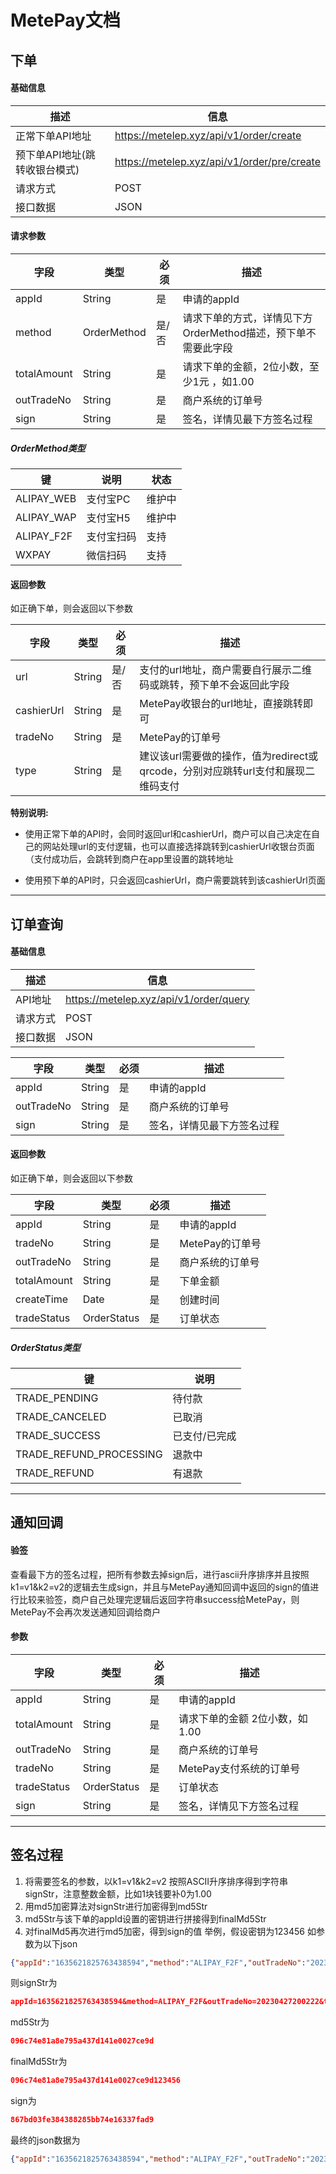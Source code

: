 # MetePay文档

## 下单

#### 基础信息
| 描述                | 信息                                          |
|-------------------|---------------------------------------------|
| 正常下单API地址         | https://metelep.xyz/api/v1/order/create     |
| 预下单API地址(跳转收银台模式) | https://metelep.xyz/api/v1/order/pre/create |
| 请求方式              | POST                                        |
| 接口数据              | JSON                                        |

#### 请求参数

|  字段 | 类型          | 必须  | 描述                                   |
| ------------ |-------------|-----|--------------------------------------|
| appId | String      | 是   | 申请的appId                             |
| method | OrderMethod | 是/否 | 请求下单的方式，详情见下方OrderMethod描述，预下单不需要此字段 |
| totalAmount | String      | 是   | 请求下单的金额，2位小数，至少1元 ，如1.00             |
| outTradeNo | String      | 是   | 商户系统的订单号                             |
| sign | String      | 是   | 签名，详情见最下方签名过程                        |

##### OrderMethod类型
|  键 |  说明  | 状态   |
| ------------ | ------------ | ------------ |
| ALIPAY_WEB  | 支付宝PC   | 维护中   |
| ALIPAY_WAP  |  支付宝H5  | 维护中   |
| ALIPAY_F2F  |  支付宝扫码  | 支持   |
| WXPAY       |   微信扫码 | 支持   |

#### 返回参数
如正确下单，则会返回以下参数

| 字段         |  类型  | 必须  | 描述                                                 |
|------------|------ |-----|----------------------------------------------------|
| url        | String | 是/否 | 支付的url地址，商户需要自行展示二维码或跳转，预下单不会返回此字段                 |
| cashierUrl | String | 是   | MetePay收银台的url地址，直接跳转即可                            |
| tradeNo    | String | 是   | MetePay的订单号                                        |
| type       |  String | 是   | 建议该url需要做的操作，值为redirect或qrcode，分别对应跳转url支付和展现二维码支付 |


**特别说明:**

- 使用正常下单的API时，会同时返回url和cashierUrl，商户可以自己决定在自己的网站处理url的支付逻辑，也可以直接选择跳转到cashierUrl收银台页面（支付成功后，会跳转到商户在app里设置的跳转地址

- 使用预下单的API时，只会返回cashierUrl，商户需要跳转到该cashierUrl页面

---

## 订单查询

#### 基础信息
|  描述 |  信息  |
| ------------ | ------------ |
| API地址  | https://metelep.xyz/api/v1/order/query   |
| 请求方式  |  POST  |
| 接口数据  |  JSON  |

|  字段 |  类型  |  必须  |  描述  |
| ------------ | ------------ | ------------ | ------------ |
| appId | String | 是 | 申请的appId |
| outTradeNo | String | 是 | 商户系统的订单号 |
| sign | String | 是 | 签名，详情见最下方签名过程 |

#### 返回参数
如正确下单，则会返回以下参数

|  字段 | 类型          |  必须  |  描述  |
| ------|-------------| --------|---- |
| appId | String      | 是 | 申请的appId |
| tradeNo  | String      | 是 | MetePay的订单号   |
| outTradeNo | String      | 是 | 商户系统的订单号 |
| totalAmount | String      | 是 | 下单金额 |
| createTime | Date        | 是 | 创建时间 |
| tradeStatus  | OrderStatus | 是 | 订单状态  |

##### OrderStatus类型
|  键 |  说明  |
| ------------ | ------------ |
| TRADE_PENDING  | 待付款   |
| TRADE_CANCELED  |  已取消  |
| TRADE_SUCCESS  |  已支付/已完成  |
| TRADE_REFUND_PROCESSING  |  退款中  |
| TRADE_REFUND  |  有退款  |

---

## 通知回调

#### 验签
查看最下方的签名过程，把所有参数去掉sign后，进行ascii升序排序并且按照k1=v1&k2=v2的逻辑去生成sign，并且与MetePay通知回调中返回的sign的值进行比较来验签，商户自己处理完逻辑后返回字符串success给MetePay，则MetePay不会再次发送通知回调给商户
#### 参数
|  字段 | 类型          |  必须  |  描述  |
| ------------ |-------------| ------------ | ------------ |
| appId | String      | 是 | 申请的appId |
| totalAmount | String      | 是 | 请求下单的金额 2位小数，如1.00 |
| outTradeNo | String      | 是 | 商户系统的订单号 |
| tradeNo | String      | 是 | MetePay支付系统的订单号 |
| tradeStatus | OrderStatus | 是 | 订单状态 |
| sign | String      | 是 | 签名，详情见下方签名过程 |

---

## 签名过程

1. 将需要签名的参数，以k1=v1&k2=v2 按照ASCII升序排序得到字符串signStr，注意整数金额，比如1块钱要补0为1.00
2. 用md5加密算法对signStr进行加密得到md5Str
3. md5Str与该下单的appId设置的密钥进行拼接得到finalMd5Str
4. 对finalMd5再次进行md5加密，得到sign的值
   举例，假设密钥为123456
   如参数为以下json

```json
{"appId":"1635621825763438594","method":"ALIPAY_F2F","outTradeNo":"20230427200222","totalAmount":"1.00"}
```

则signStr为

```json
appId=1635621825763438594&method=ALIPAY_F2F&outTradeNo=20230427200222&totalAmount=1.00
```

md5Str为

```json
096c74e81a8e795a437d141e0027ce9d
```

finalMd5Str为

```json
096c74e81a8e795a437d141e0027ce9d123456
```

sign为

```json
867bd03fe384388285bb74e16337fad9
```

最终的json数据为

```json
{"appId":"1635621825763438594","method":"ALIPAY_F2F","outTradeNo":"20230427200222","sign":"867bd03fe384388285bb74e16337fad9","totalAmount":"1.00"}
```
